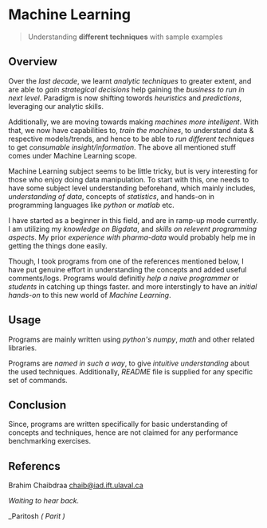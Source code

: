 # Machine Learning
> Understanding **different techniques** with sample examples

## Overview
Over the *last decade*, we learnt *analytic techniques* to greater extent, and are able to *gain strategical decisions* help gaining the *business to run in next level*. Paradigm is now shifting towords *heuristics* and *predictions*, leveraging our analytic skills. 

Additionally, we are moving towards making *machines more intelligent*. With that, we now have capabilities to, *train the machines*, to understand data & respective models/trends, and hence to be able to *run different techniques* to get *consumable insight/information*. The above all mentioned stuff comes under Machine Learning scope. 

Machine Learning subject seems to be little tricky, but is very interesting for those who enjoy doing data manipulation. To start with this, one needs to have some subject level understanding beforehand, which mainly includes, *understanding of data*, concepts of *statistics*, and hands-on in programming languages like *python* or *matlab* etc.

I have started as a beginner in this field, and are in ramp-up mode currently. I am utilizing my *knowledge on Bigdata*, and *skills on relevent programming aspects*. My prior *experience with pharma-data* would probably help me in getting the things done easily. 

Though, I took programs from one of the references mentioned below, I have put genuine effort in understanding the concepts and added useful comments/logs. Programs would definitly *help a naive programmer* or *students* in catching up things faster. and more interstingly to have an *initial hands-on* to this new world of *Machine Learning*.

## Usage
Programs are mainly written using *python's numpy*, *math* and other related libraries. 

Programs are *named in such a way*, to give *intuitive understanding* about the used techniques. Additionally, *README*  file is supplied for any specific set of commands.

## Conclusion
Since, programs are written specifically for basic understanding of concepts and techniques, hence are not claimed for any performance benchmarking exercises. 

## Referencs
Brahim Chaibdraa 
<chaib@iad.ift.ulaval.ca>


*Waiting to hear back.*

_Paritosh *( Parit )*
